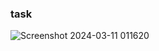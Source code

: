 ### task

![Screenshot 2024-03-11 011620](https://github.com/Imran-2022/Django_Musicians/assets/91984650/3e2adb6b-a322-4bc5-bfc3-92b9e0360091)
